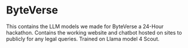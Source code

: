 # ByteVerse
This contains the LLM models we made for ByteVerse a 24-Hour hackathon.
Contains the working website and chatbot hosted on sites to publicly for any legal queries.
Trained on Llama model 4 Scout.
